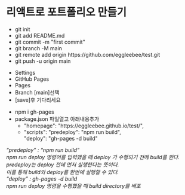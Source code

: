 # 리액트로 포트폴리오 만들기

<ul>
    <li>git init</li>
    <li>git add README.md</li>
    <li>git commit -m "first commit"</li>
    <li>git branch -M main</li>
    <li>git remote add origin https://github.com/eggleebee/test.git</li>
    <li>git push -u origin main</li>
</ul>

<ul>
    <li>Settings</li>
    <li>GitHub Pages</li>
    <li>Pages</li>
    <li>Branch [main]선택</li>
    <li>[save]후 기다리세요</li>
</ul>


<ul>
    <li>npm i gh-pages</li>
    <li>package.json 파일열고 아래내용추가
        <ul>
            <li>"homepage": "https://eggleebee.github.io/test/",</li>
            <li>"scripts": 
                "predeploy": "npm run build",<br/>
                "deploy": "gh-pages -d build"
            </li>
        </ul>
    </li>
</ul>

<em>
“predeploy” : “npm run build”<br/>
npm run deploy 명령어를 입력했을 때 deploy 가 수행되기 전에 build를 한다.<br/>
predeploy는 deploy 전에 먼저 실행한다는 뜻이다. <br/>
이를 통해 build와 deploy를 한번에 실행할 수 있다.
<br/>
“deploy” : gh-pages -d build<br/>
npm run deploy 명령을 수행했을 때 build directory를 배포
</em>